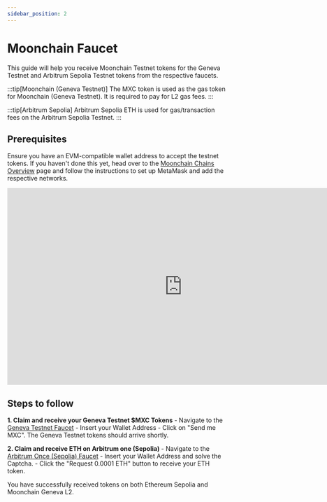 ```yaml
---
sidebar_position: 2
---
```


# Moonchain Faucet

This guide will help you receive Moonchain Testnet tokens for the Geneva Testnet and Arbitrum Sepolia Testnet tokens from the respective faucets.

:::tip[Moonchain (Geneva Testnet)]
The MXC token is used as the gas token for Moonchain (Geneva Testnet). It is required to pay for L2 gas fees.
:::

:::tip[Arbitrum Sepolia]
Arbitrum Sepolia ETH is used for gas/transaction fees on the Arbitrum Sepolia Testnet.
:::

## Prerequisites

Ensure you have an EVM-compatible wallet address to accept the testnet tokens. If you haven't done this yet, head over to the [Moonchain Chains Overview](/docs/Moonchain-Design/Chains-and-Testnets) page and follow the instructions to set up MetaMask and add the respective networks.

<iframe 
    width="800" height="450" src="https://www.youtube.com/embed/071DqMsLmTA" 
    title="YouTube video player" frameborder="0" 
    allow="accelerometer; autoplay; clipboard-write; encrypted-media; gyroscope; picture-in-picture; web-share" 
    allowFullScreen>
</iframe>

## Steps to follow

**1. Claim and receive your Geneva Testnet $MXC Tokens**
    - Navigate to the [Geneva Testnet Faucet](https://geneva-faucet.moonchain.com/)
    - Insert your Wallet Address
    - Click on "Send me MXC". The Geneva Testnet tokens should arrive shortly.

**2. Claim and receive ETH on Arbitrum one (Sepolia)**
    - Navigate to the [Arbitrum Once (Sepolia) Faucet](https://faucet.triangleplatform.com/arbitrum/sepolia)
    - Insert your Wallet Address and solve the Captcha.
    - Click the "Request 0.0001 ETH" button to receive your ETH token.

You have successfully received tokens on both Ethereum Sepolia and Moonchain Geneva L2.